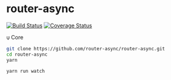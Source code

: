 # router-async
[![Build Status](https://travis-ci.org/router-async/router-async.svg?branch=master)](https://travis-ci.org/router-async/router-async)
[![Coverage Status](https://coveralls.io/repos/github/router-async/router-async/badge.svg?branch=master)](https://coveralls.io/github/router-async/router-async?branch=master)

⍦ Core
```bash
git clone https://github.com/router-async/router-async.git
cd router-async
yarn

yarn run watch
```
